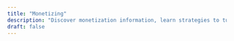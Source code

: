 ```yaml
---
title: "Monetizing"
description: "Discover monetization information, learn strategies to turn passion into profit. Discover diverse income streams and unleash the potential for financial success in today's dynamic market."
draft: false
---
```

